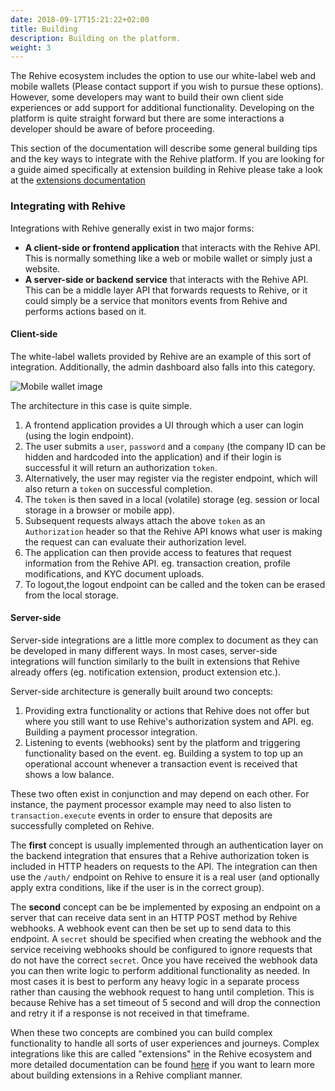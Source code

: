 ```yaml
---
date: 2018-09-17T15:21:22+02:00
title: Building
description: Building on the platform.
weight: 3
---
```


The Rehive ecosystem includes the option to use our white-label web and mobile wallets (Please contact support if you wish to pursue these options). However, some developers may want to build their own client side experiences or add support for additional functionality. Developing on the platform is quite straight forward but there are some interactions a developer should be aware of before proceeding.

This section of the documentation will describe some general building tips and the key ways to integrate with the Rehive platform. If you are looking for a guide aimed specifically at extension building in Rehive please take a look at the [extensions documentation](/extensions/get-started/introduction/)


### Integrating with Rehive

Integrations with Rehive generally exist in two major forms:

- **A client-side or frontend application** that interacts with the Rehive API. This is normally something like a web or mobile wallet or simply just a website.
- **A server-side or backend service** that interacts with the Rehive API. This can be a middle layer API that forwards requests to Rehive, or it could simply be a service that monitors events from Rehive and performs actions based on it.


#### Client-side

The white-label wallets provided by Rehive are an example of this sort of integration. Additionally, the admin dashboard also falls into this category.

<img src="/images/mobile.svg" alt="Mobile wallet image">

The architecture in this case is quite simple.

1. A frontend application provides a UI through which a user can login (using the login endpoint).
2. The user submits a `user`, `password` and a `company` (the company ID can be hidden and hardcoded into the application) and if their login is successful it will return an authorization `token`.
3. Alternatively, the user may register via the register endpoint, which will also return a `token` on successful completion.
4. The `token` is then saved in a local (volatile) storage (eg. session or local storage in a browser or mobile app).
5. Subsequent requests always attach the above `token` as an `Authorization` header so that the Rehive API knows what user is making the request can can evaluate their authorization level.
6. The application can then provide access to features that request information from the Rehive API. eg. transaction creation, profile modifications, and KYC document uploads.
7. To logout,the logout endpoint can be called and the token can be erased from the local storage.


#### Server-side

Server-side integrations are a little more complex to document as they can be developed in many different ways. In most cases, server-side integrations will function similarly to the built in extensions that Rehive already offers (eg. notification extension, product extension etc.).

Server-side architecture is generally built around two concepts:

1. Providing extra functionality or actions that Rehive does not offer but where you still want to use Rehive's authorization system and API. eg. Building a payment processor integration.
2. Listening to events (webhooks) sent by the platform and triggering functionality based on the event. eg. Building a system to top up an operational account whenever a transaction event is received that shows a low balance.

These two often exist in conjunction and may depend on each other. For instance, the payment processor example may need to also listen to `transaction.execute` events in order to ensure that deposits are successfully completed on Rehive.

The **first** concept is usually implemented through an authentication layer on the backend integration that ensures that a Rehive authorization token is included in HTTP headers on requests to the API. The integration can then use the `/auth/` endpoint on Rehive to ensure it is a real user (and optionally apply extra conditions, like if the user is in the correct group).

The **second** concept can be be implemented by exposing an endpoint on a server that can receive data sent in an HTTP POST method by Rehive webhooks. A webhook event can then be set up to send data to this endpoint. A `secret` should be specified when creating the webhook and the service receiving webhooks should be configured to ignore requests that do not have the correct `secret`. Once you have received the webhook data you can then write logic to perform additional functionality as needed. In most cases it is best to perform any heavy logic in a separate process rather than causing the webhook request to hang until completion. This is because Rehive has a set timeout of 5 second and will drop the connection and retry it if a response is not received in that timeframe.

When these two concepts are combined you can build complex functionality to handle all sorts of user experiences and journeys. Complex integrations like this are called "extensions" in the Rehive ecosystem and more detailed documentation can be found [here](/extensions/get-started/building/) if you want to learn more about building extensions in a Rehive compliant manner.